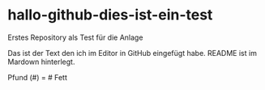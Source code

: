# hallo-github-dies-ist-ein-test
Erstes Repository als Test für die Anlage

Das ist der Text den ich im Editor in GitHub eingefügt habe.
README ist im Mardown hinterlegt. 

Pfund (#) = # Fett
